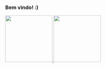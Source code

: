 ### Bem vindo! :)
<div>
<a href="https://github.com/4llay">
<img height="150em" src="https://github-readme-stats.vercel.app/api?username=4llay&show_icons=true"/>
<img height="150em" src="https://github-readme-stats.vercel.app/api/top-langs/?username=anuraghazra&layout=compact"/>
</div>
